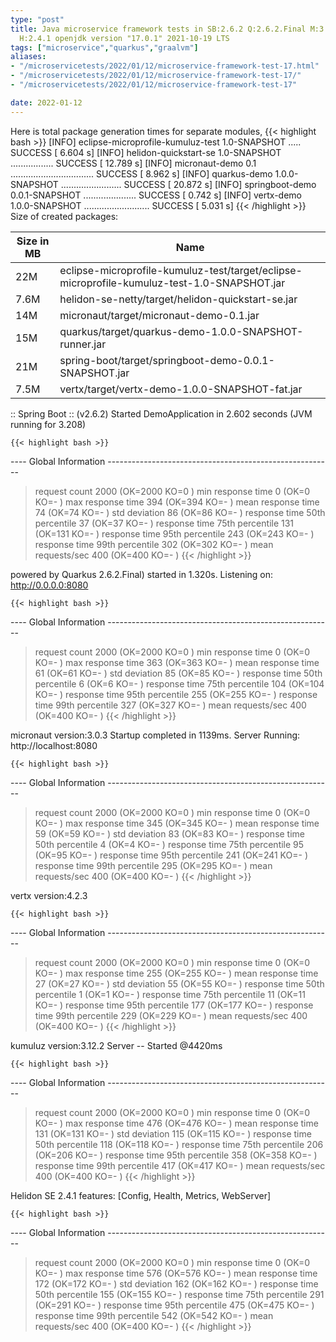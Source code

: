 ```yaml
---
type: "post"
title: Java microservice framework tests in SB:2.6.2 Q:2.6.2.Final M:3.2.5 V:4.2.3
  H:2.4.1 openjdk version "17.0.1" 2021-10-19 LTS
tags: ["microservice","quarkus","graalvm"]
aliases:
- "/microservicetests/2022/01/12/microservice-framework-test-17.html"
- "/microservicetests/2022/01/12/microservice-framework-test-17/"
- "/microservicetests/2022/01/12/microservice-framework-test-17"

date: 2022-01-12
---
```

 
Here is total package generation times for separate modules,
{{< highlight bash >}}
[INFO] eclipse-microprofile-kumuluz-test 1.0-SNAPSHOT ..... SUCCESS [  6.604 s]
[INFO] helidon-quickstart-se 1.0-SNAPSHOT ................. SUCCESS [ 12.789 s]
[INFO] micronaut-demo 0.1 ................................. SUCCESS [  8.962 s]
[INFO] quarkus-demo 1.0.0-SNAPSHOT ........................ SUCCESS [ 20.872 s]
[INFO] springboot-demo 0.0.1-SNAPSHOT ..................... SUCCESS [  0.742 s]
[INFO] vertx-demo 1.0.0-SNAPSHOT .......................... SUCCESS [  5.031 s]
{{< /highlight >}}
Size of created packages:

| Size in MB |  Name |
|------------|-------|
| 22M | eclipse-microprofile-kumuluz-test/target/eclipse-microprofile-kumuluz-test-1.0-SNAPSHOT.jar |
| 7.6M | helidon-se-netty/target/helidon-quickstart-se.jar |
| 14M | micronaut/target/micronaut-demo-0.1.jar |
| 15M | quarkus/target/quarkus-demo-1.0.0-SNAPSHOT-runner.jar |
| 21M | spring-boot/target/springboot-demo-0.0.1-SNAPSHOT.jar |
| 7.5M | vertx/target/vertx-demo-1.0.0-SNAPSHOT-fat.jar |


:: Spring Boot :: (v2.6.2) Started DemoApplication in 2.602 seconds (JVM running for 3.208)

    {{< highlight bash >}}
---- Global Information --------------------------------------------------------
> request count                                       2000 (OK=2000   KO=0     )
> min response time                                      0 (OK=0      KO=-     )
> max response time                                    394 (OK=394    KO=-     )
> mean response time                                    74 (OK=74     KO=-     )
> std deviation                                         86 (OK=86     KO=-     )
> response time 50th percentile                         37 (OK=37     KO=-     )
> response time 75th percentile                        131 (OK=131    KO=-     )
> response time 95th percentile                        243 (OK=243    KO=-     )
> response time 99th percentile                        302 (OK=302    KO=-     )
> mean requests/sec                                    400 (OK=400    KO=-     )
{{< /highlight >}}

powered by Quarkus 2.6.2.Final) started in 1.320s. Listening on: http://0.0.0.0:8080

    {{< highlight bash >}}
---- Global Information --------------------------------------------------------
> request count                                       2000 (OK=2000   KO=0     )
> min response time                                      0 (OK=0      KO=-     )
> max response time                                    363 (OK=363    KO=-     )
> mean response time                                    61 (OK=61     KO=-     )
> std deviation                                         85 (OK=85     KO=-     )
> response time 50th percentile                          6 (OK=6      KO=-     )
> response time 75th percentile                        104 (OK=104    KO=-     )
> response time 95th percentile                        255 (OK=255    KO=-     )
> response time 99th percentile                        327 (OK=327    KO=-     )
> mean requests/sec                                    400 (OK=400    KO=-     )
{{< /highlight >}}

micronaut version:3.0.3 Startup completed in 1139ms. Server Running: http://localhost:8080

    {{< highlight bash >}}
---- Global Information --------------------------------------------------------
> request count                                       2000 (OK=2000   KO=0     )
> min response time                                      0 (OK=0      KO=-     )
> max response time                                    345 (OK=345    KO=-     )
> mean response time                                    59 (OK=59     KO=-     )
> std deviation                                         83 (OK=83     KO=-     )
> response time 50th percentile                          4 (OK=4      KO=-     )
> response time 75th percentile                         95 (OK=95     KO=-     )
> response time 95th percentile                        241 (OK=241    KO=-     )
> response time 99th percentile                        295 (OK=295    KO=-     )
> mean requests/sec                                    400 (OK=400    KO=-     )
{{< /highlight >}}

vertx version:4.2.3

    {{< highlight bash >}}
---- Global Information --------------------------------------------------------
> request count                                       2000 (OK=2000   KO=0     )
> min response time                                      0 (OK=0      KO=-     )
> max response time                                    255 (OK=255    KO=-     )
> mean response time                                    27 (OK=27     KO=-     )
> std deviation                                         55 (OK=55     KO=-     )
> response time 50th percentile                          1 (OK=1      KO=-     )
> response time 75th percentile                         11 (OK=11     KO=-     )
> response time 95th percentile                        177 (OK=177    KO=-     )
> response time 99th percentile                        229 (OK=229    KO=-     )
> mean requests/sec                                    400 (OK=400    KO=-     )
{{< /highlight >}}

kumuluz version:3.12.2 Server -- Started @4420ms

    {{< highlight bash >}}
---- Global Information --------------------------------------------------------
> request count                                       2000 (OK=2000   KO=0     )
> min response time                                      0 (OK=0      KO=-     )
> max response time                                    476 (OK=476    KO=-     )
> mean response time                                   131 (OK=131    KO=-     )
> std deviation                                        115 (OK=115    KO=-     )
> response time 50th percentile                        118 (OK=118    KO=-     )
> response time 75th percentile                        206 (OK=206    KO=-     )
> response time 95th percentile                        358 (OK=358    KO=-     )
> response time 99th percentile                        417 (OK=417    KO=-     )
> mean requests/sec                                    400 (OK=400    KO=-     )
{{< /highlight >}}

Helidon SE 2.4.1 features: [Config, Health, Metrics, WebServer]

    {{< highlight bash >}}
---- Global Information --------------------------------------------------------
> request count                                       2000 (OK=2000   KO=0     )
> min response time                                      0 (OK=0      KO=-     )
> max response time                                    576 (OK=576    KO=-     )
> mean response time                                   172 (OK=172    KO=-     )
> std deviation                                        162 (OK=162    KO=-     )
> response time 50th percentile                        155 (OK=155    KO=-     )
> response time 75th percentile                        291 (OK=291    KO=-     )
> response time 95th percentile                        475 (OK=475    KO=-     )
> response time 99th percentile                        542 (OK=542    KO=-     )
> mean requests/sec                                    400 (OK=400    KO=-     )
{{< /highlight >}}
